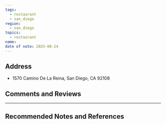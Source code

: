 ```yaml
---
tags:
  - restaurant
  - san_diego
region:
  - san_diego
topics:
  - restaurant
name:
date of note: 2025-08-24
---
```


## Address

- 1570 Camino De La Reina, San Diego, CA 92108


## Comments and Reviews






-----------
##  Recommended Notes and References

